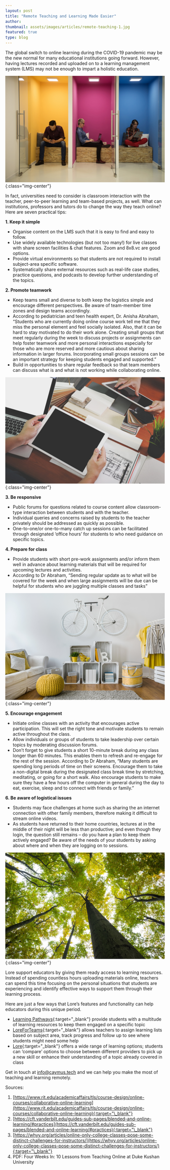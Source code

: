 ```yaml
---
layout: post
title: "Remote Teaching and Learning Made Easier"
author:
thumbnail: assets/images/articles/remote-teaching-1.jpg
featured: true
type: blog
---
```


The global switch to online learning during the COVID-19 pandemic may be the new normal for many educational institutions going forward. However, having lectures recorded and uploaded on to a learning management system (LMS) may not be enough to impart a holistic education.

![remote-teaching](/assets/images/articles/remote-teaching-1.jpg){:class="img-center"}

In fact, universities need to consider is classroom interaction with the teacher, peer-to-peer learning and team-based projects, as well. What can institutions, professors and tutors do to change the way they teach online? Here are seven practical tips:

**1. Keep it simple**

- Organise content on the LMS such that it is easy to find and easy to follow.
- Use widely available technologies (but not too many!) for live classes with share screen facilities & chat features. Zoom and 8x8.vc are good options.
- Provide virtual environments so that students are not required to install subject-area specific software.
- Systematically share external resources such as real-life case studies, practice questions, and podcasts to develop further understanding of the topics.

**2. Promote teamwork**

- Keep teams small and diverse to both keep the logistics simple and encourage different perspectives. Be aware of team-member time zones and design teams accordingly.
- According to pediatrician and teen health expert, Dr. Anisha Abraham, “Students who are currently doing online course work tell me that they miss the personal element and feel socially isolated. Also, that it can be hard to stay motivated to do their work alone. Creating small groups that meet regularly during the week to discuss projects or assignments can help foster teamwork and more personal interactions especially for those who are more reserved and more cautious about sharing information in larger forums. Incorporating small groups sessions can be an important strategy for keeping students engaged and supported.”
- Build in opportunities to share regular feedback so that team members can discuss what is and what is not working while collaborating online.

![remote-teaching](/assets/images/articles/remote-teaching-2.jpg){:class="img-center"}

**3. Be responsive**

- Public forums for questions related to course content allow classroom-type interaction between students and with the teacher.
- Individual queries and concerns raised by students to the teacher privately should be addressed as quickly as possible.
- One-to-one/or one-to-many catch up sessions can be facilitated through designated ‘office hours’ for students to who need guidance on specific topics.

**4. Prepare for class**

- Provide students with short pre-work assignments and/or inform them well in advance about learning materials that will be required for upcoming lectures and activities.
- According to Dr Abraham, “Sending regular update as to what will be covered for the week and when large assignments will be due can be helpful for students who are juggling multiple classes and tasks”

![remote-teaching](/assets/images/articles/remote-teaching-3.jpg){:class="img-center"}

**5. Encourage engagement**

- Initiate online classes with an activity that encourages active participation. This will set the right tone and motivate students to remain active throughout the class.
- Allow individuals or groups of students to take leadership over certain topics by moderating discussion forums.
- Don’t forget to give students a short 10-minute break during any class longer than 60 minutes. This enables them to refresh and re-engage for the rest of the session. According to Dr Abraham, “Many students are spending long periods of time on their screens. Encourage them to take a non-digital break during the designated class break time by stretching, meditating, or going for a short walk. Also encourage students to make sure they have a few hours off the computer in general during the day to eat, exercise, sleep and to connect with friends or family.”

**6. Be aware of logistical issues**

- Students may face challenges at home such as sharing the an internet connection with other family members, therefore making it difficult to stream online videos.
- As students have returned to their home countries, lectures at in the middle of their night will be less than productive; and even though they login, the question still remains – do you have a plan to keep them actively engaged? Be aware of the needs of your students by asking about where and when they are logging on to sessions.

![remote-teaching](/assets/images/articles/remote-teaching-4.jpg){:class="img-center"}

Lore support educators by giving them ready access to learning resources. Instead of spending countless hours uploading materials online, teachers can spend this time focusing on the personal situations that students are experiencing and identify effective ways to support them through their learning process.

Here are just a few ways that Lore’s features and functionality can help educators during this unique period.

- [Learning Pathways](https://lore.online/learning-path/list){:target="\_blank"} provide students with a multitude of learning resources to keep them engaged on a specific topic
- [LoreForTeams](https://lore.online/teams){:target="\_blank"} allows teachers to assign learning lists based on subject area, track progress and follow up to see where students might need some help
- [Lore](https://lore.online){:target="\_blank"} offers a wide range of learning options; students can ‘compare’ options to choose between different providers to pick up a new skill or enhance their understanding of a topic already covered in class

Get in touch at [info@caymus.tech](info@caymus.tech) and we can help you make the most of teaching and learning remotely.

Sources:

1. [https://www.rit.edu/academicaffairs/tls/course-design/online-courses/collaborative-online-learning](https://www.rit.edu/academicaffairs/tls/course-design/online-courses/collaborative-online-learning){:target="\_blank"}
2. [https://cft.vanderbilt.edu/guides-sub-pages/blended-and-online-learning/#practices](https://cft.vanderbilt.edu/guides-sub-pages/blended-and-online-learning/#practices){:target="\_blank"}
3. [https://whyy.org/articles/online-only-college-classes-pose-some-distinct-challenges-for-instructors/](https://whyy.org/articles/online-only-college-classes-pose-some-distinct-challenges-for-instructors/){:target="\_blank"}
4. PDF: Four Weeks In: 10 Lessons from Teaching Online at Duke Kushan University
